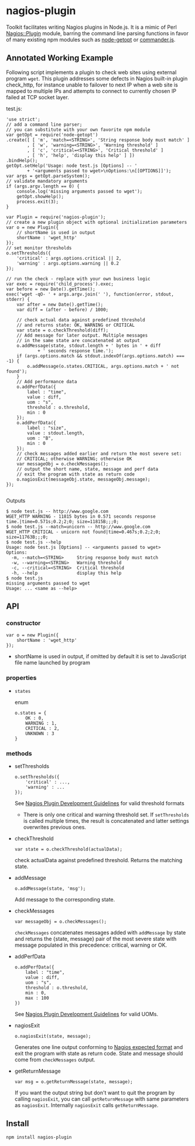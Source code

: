 nagios-plugin
=============

Toolkit facilitates writing Nagios plugins in Node.js. It is a mimic of Perl [Nagios::Plugin](http://search.cpan.org/~tonvoon/Nagios-Plugin-0.36/lib/Nagios/Plugin.pm) module, barring the command line parsing functions in favor of many existing npm modules such as [node-getopt](https://github.com/jiangmiao/node-getopt) or [commander.js](https://github.com/visionmedia/commander.js).

## Annotated Working Example
Following script implements a plugin to check web sites using external program `wget`. This plugin addresses some defects in Nagios built-in plugin check_http, for instance unable to failover to next IP when a web site is mapped to multiple IPs and attempts to connect to currently chosen IP failed at TCP socket layer.

test.js:
```
'use strict';
// add a command line parser;
// you can substitute with your own favorite npm module
var getOpt = require('node-getopt')
.create([ [ 'm', 'match=<STRING>', 'String response body must match' ]
        , [ 'w', 'warning=<STRING>', 'Warning threshold' ]
        , [ 'c', 'critical=<STRING>', 'Critical threshold' ]
        , [ 'h', 'help', 'display this help' ] ])
.bindHelp();
getOpt.setHelp('Usage: node test.js [Options] -- '
		+ '<arguments passed to wget>\nOptions:\n[[OPTIONS]]');
var args = getOpt.parseSystem();
// validate mandatory arguments
if (args.argv.length == 0) {
	console.log('missing arguments passed to wget');
	getOpt.showHelp();
	process.exit(3);
}

var Plugin = require('nagios-plugin');
// create a new plugin object with optional initialization parameters
var o = new Plugin({
	// shortName is used in output
	shortName : 'wget_http'
});
// set monitor thresholds
o.setThresholds({
	'critical' : args.options.critical || 2,
	'warning' : args.options.warning || 0.2
});

// run the check - replace with your own business logic
var exec = require('child_process').exec;
var before = new Date().getTime();
exec('wget -qO- ' + args.argv.join(' '), function(error, stdout, stderr) {
	var after = new Date().getTime();
	var diff = (after - before) / 1000;

	// check actual data against predefined threshold
	// and returns state: OK, WARNING or CRITICAL
	var state = o.checkThreshold(diff);
	// Add message for later output. Multiple messages
	// in the same state are concatenated at output
	o.addMessage(state, stdout.length + ' bytes in ' + diff
			+ ' seconds response time.');
	if (args.options.match && stdout.indexOf(args.options.match) === -1) {
		o.addMessage(o.states.CRITICAL, args.options.match + ' not found');
	}
	// Add performance data
	o.addPerfData({
		label : "time",
		value : diff,
		uom : "s",
		threshold : o.threshold,
		min : 0
	});
	o.addPerfData({
		label : "size",
		value : stdout.length,
		uom : "B",
		min : 0
	});
	// check messages added earlier and return the most severe set:
	// CRITICAL; otherwise WARNING; otherwise OK
	var messageObj = o.checkMessages();
	// output the short name, state, message and perf data
	// exit the program with state as return code
	o.nagiosExit(messageObj.state, messageObj.message);
});


```
Outputs
```
$ node test.js -- http://www.google.com
WGET_HTTP WARNING - 11815 bytes in 0.571 seconds response time.|time=0.571s;0.2;2;0; size=11815B;;;0;
$ node test.js --match=unicorn -- http://www.google.com
WGET_HTTP CRITICAL - unicorn not found|time=0.467s;0.2;2;0; size=11763B;;;0;
$ node test.js --help 
Usage: node test.js [Options] -- <arguments passed to wget>
Options:
  -m, --match=<STRING>     String response body must match
  -w, --warning=<STRING>   Warning threshold
  -c, --critical=<STRING>  Critical threshold
  -h, --help               display this help
$ node test.js
missing arguments passed to wget
Usage: ... <same as --help>

```

## API
### constructor

	var o = new Plugin({
		shortName : 'wget_http'
	});
* shortName is used in output, if omitted by default it is set to JavaScript file name launched by program

### properties
* `states`

	enum
	```
	o.states = {
		OK : 0,
		WARNING : 1,
		CRITICAL : 2,
		UNKNOWN : 3
	}
	```

### methods
* setThresholds

	```
	o.setThresholds({
		'critical' : ...,
		'warning' : ...
	});
	```
	See [Nagios Plugin Development Guidelines](https://nagios-plugins.org/doc/guidelines.html#THRESHOLDFORMAT) for valid threshold formats
	* There is only one critical and warning threshold set. If `setThresholds` is called multiple times, the result is concatenated and latter settings overwrites previous ones.
* checkThreshold

	```
	var state = o.checkThreshold(actualData);
	```
	check actualData against predefined threshold. Returns the matching state.
* addMessage

	```
	o.addMessage(state, 'msg');
	```
	Add message to the corresponding state.
* checkMessages

	```
	var messageObj = o.checkMessages();
	```
	`checkMessages` concatenates messages added with `addMessage` by state and returns the {state, message} pair of the most severe state with message populated in this precedence: critical, warning or OK.
* addPerfData

	```
	o.addPerfData({
		label : "time",
		value : diff,
		uom : "s",
		threshold : o.threshold,
		min : 0,
		max : 100
	})	
	```
	See [Nagios Plugin Development Guidelines](https://nagios-plugins.org/doc/guidelines.html#AEN200) for valid UOMs.
* nagiosExit

	```
	o.nagiosExit(state, message);
	```
	Generates one line output conforming to [Nagios expected format](https://nagios-plugins.org/doc/guidelines.html#PLUGOUTPUT) and exit the program with state as return code. State and message should come from `checkMessages` output.
* getReturnMessage

	```
	var msg = o.getReturnMessage(state, message);
	```
	If you want the output string but don't want to quit the program by calling `nagiosExit`, you can call `getReturnMessage` with same parameters as `nagiosExit`. Internally `nagiosExit` calls `getReturnMessage`.

## Install
`npm install nagios-plugin`


